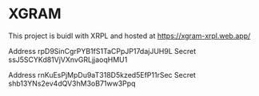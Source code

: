 # XGRAM

This project is buidl with XRPL and hosted at https://xgram-xrpl.web.app/



Address rpD9SinCgrPYB1fS1TaCPpJP17dajJUH9L
Secret ssJ5SCYKd81VjVXnvGRLjjaoqHMU1

Address rnKuEsPjMpDu9aT318D5kzed5EfP11rSec
Secret shb13YNs2ev4dQV3hM3oB71ww3Ppq
